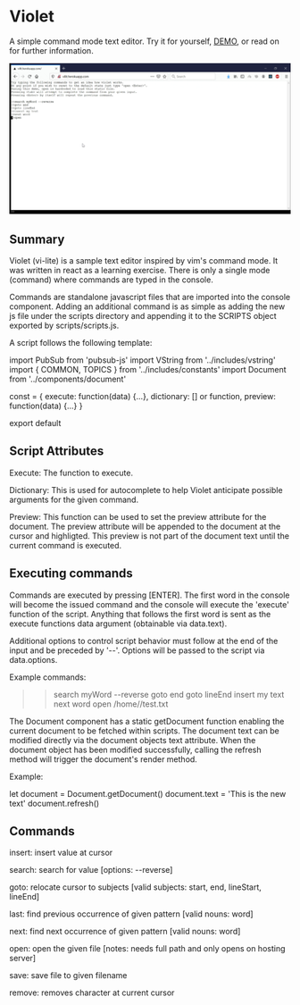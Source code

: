 # Violet
A simple command mode text editor. Try it for yourself, [DEMO](https://violet-2m83x3ppw.vercel.app), or read on for further information.

![Desktop Gif](public/vilit.gif)

## Summary
Violet (vi-lite) is a sample text editor inspired by vim's command mode. It was written in react as a learning exercise. There is only a single mode (command) where commands are typed in the console.

Commands are standalone javascript files that are imported into the console component. Adding an additional command is as simple as adding the new js file under the scripts directory and appending it to the SCRIPTS object exported by scripts/scripts.js.

A script follows the following template:

 import PubSub from 'pubsub-js'
 import VString from '../includes/vstring'
 import { COMMON, TOPICS } from '../includes/constants'
 import Document from '../components/document'


 const <name> = {
     execute: function(data) {...},
     dictionary: [] or function,
     preview: function(data) {...}
 }

 export default <name>         

## Script Attributes
Execute: The function to execute.

Dictionary: This is used for autocomplete to help Violet anticipate possible arguments for the given command.

Preview: This function can be used to set the preview attribute for the document. The preview attribute will be appended to the document at the cursor and highligted. This preview is not part of the document text until the current command is executed.

## Executing commands
Commands are executed by pressing [ENTER]. The first word in the console will become the issued command and the console will execute the 'execute' function of the script. Anything that follows the first word is sent as the execute functions data argument (obtainable via data.text).

Additional options to control script behavior must follow at the end of the input and be preceded by '--'. Options will be passed to the script via data.options.

Example commands:

  >>search myWord --reverse
  >>goto end
  >>goto lineEnd
  >>insert my text
  >>next word
  >>open /home/<user>/test.txt

The Document component has a static getDocument function enabling the current document to be fetched within scripts. The document text can be modified directly via the document objects text attribute. When the document object has been modified successfully, calling the refresh method will trigger the document's render method.

Example:

  let document = Document.getDocument()
  document.text = 'This is the new text'
  document.refresh()


## Commands
insert: insert value at cursor

search: search for value [options: --reverse]

goto: relocate cursor to subjects [valid subjects: start, end, lineStart, lineEnd]

last: find previous occurrence of given pattern [valid nouns: word]

next: find next occurrence of given pattern [valid nouns: word]

open: open the given file [notes: needs full path and only opens on hosting server]

save: save file to given filename

remove: removes character at current cursor
